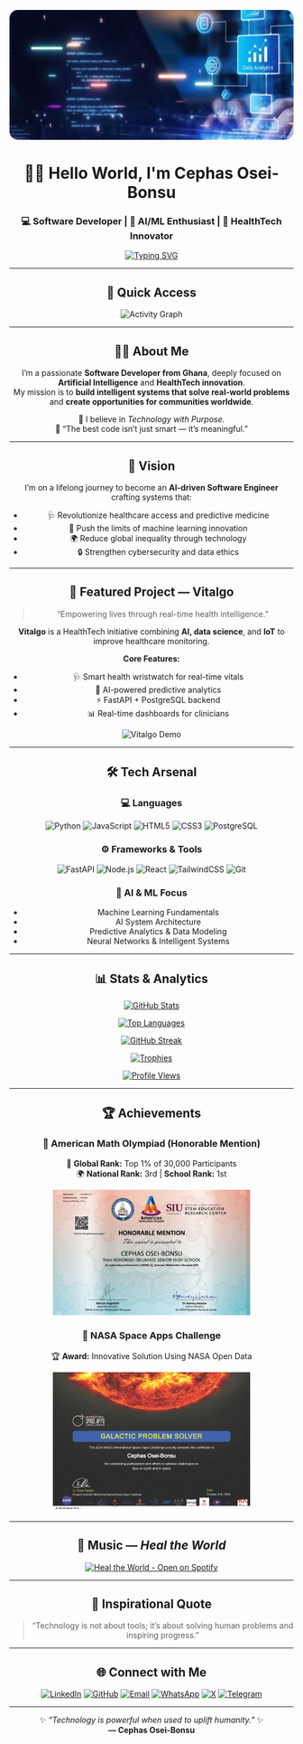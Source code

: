 <!-- 💫 MASTER README — CENTER• --->
<div align="center">

<!-- Banner -->
<img src="https://github.com/CephasTechOrg/CephasTechOrg/blob/main/images/WhatsApp%20Image%202025-07-06%20at%2021.55.37_d7a5225f.jpg?raw=true"
     alt="Cephas Banner"
     width="100%"
     height="230px"
     style="object-fit:cover;border-radius:15px;" />

<!-- Hero -->
# 👋🏽 Hello World, I'm **Cephas Osei-Bonsu**
### 💻 Software Developer | 🤖 AI/ML Enthusiast | 🚀 HealthTech Innovator

[![Typing SVG](https://readme-typing-svg.demolab.com?font=Fira+Code&size=22&pause=1000&color=00FFFF&center=true&vCenter=true&width=650&lines=Building+Technology+That+Empowers+Communities;Transforming+Health+Data+Into+Human+Impact;Innovating+Through+AI+and+Machine+Learning)](https://git.io/typing-svg)

</div>

---

<div align="center">

## 🌟 Quick Access

![Activity Graph](https://github-readme-activity-graph.vercel.app/graph?username=CephasTechOrg&theme=react-dark&bg_color=0D1117&hide_border=false&line=00FFFF&point=FF66C4&custom_title=Contribution+Graph)
</div>

---

<div align="center">

## 👨‍💻 About Me

I’m a passionate **Software Developer from Ghana**, deeply focused on **Artificial Intelligence** and **HealthTech innovation**.  
My mission is to **build intelligent systems that solve real-world problems** and **create opportunities for communities worldwide**.

🧠 I believe in _Technology with Purpose._  
💬 “The best code isn’t just smart — it’s meaningful.”

</div>

---

<div align="center">

## 🧭 Vision

I’m on a lifelong journey to become an **AI-driven Software Engineer** crafting systems that:
- 🩺 Revolutionize healthcare access and predictive medicine  
- 🧠 Push the limits of machine learning innovation  
- 🌍 Reduce global inequality through technology  
- 🔒 Strengthen cybersecurity and data ethics

</div>

---

<div align="center">

## 🚀 Featured Project — **Vitalgo**

> “Empowering lives through real-time health intelligence.”

**Vitalgo** is a HealthTech initiative combining **AI, data science**, and **IoT** to improve healthcare monitoring.

**Core Features:**
- 🩺 Smart health wristwatch for real-time vitals  
- 🤖 AI-powered predictive analytics  
- ⚡ FastAPI + PostgreSQL backend  
- 📊 Real-time dashboards for clinicians

<p align="center">
  <img src="https://github.com/CephasTechOrg/CephasTechOrg/blob/main/images/vitalgo_demo.gif?raw=true" width="500" alt="Vitalgo Demo"/>
</p>

</div>

---

<div align="center">

## 🛠️ Tech Arsenal

### 💻 Languages
![Python](https://img.shields.io/badge/Python-3776AB?style=for-the-badge&logo=python&logoColor=white)
![JavaScript](https://img.shields.io/badge/JavaScript-F7E01D?style=for-the-badge&logo=javascript&logoColor=black)
![HTML5](https://img.shields.io/badge/HTML5-E44D26?style=for-the-badge&logo=html5&logoColor=white)
![CSS3](https://img.shields.io/badge/CSS3-1572B6?style=for-the-badge&logo=css3&logoColor=white)
![PostgreSQL](https://img.shields.io/badge/PostgreSQL-316192?style=for-the-badge&logo=postgresql&logoColor=white)

### ⚙️ Frameworks & Tools
![FastAPI](https://img.shields.io/badge/FastAPI-009688?style=for-the-badge&logo=fastapi&logoColor=white)
![Node.js](https://img.shields.io/badge/Node.js-3C873A?style=for-the-badge&logo=node.js&logoColor=white)
![React](https://img.shields.io/badge/React-20232A?style=for-the-badge&logo=react&logoColor=61DAFB)
![TailwindCSS](https://img.shields.io/badge/TailwindCSS-0EA5E9?style=for-the-badge&logo=tailwind-css&logoColor=white)
![Git](https://img.shields.io/badge/Git-F05033?style=for-the-badge&logo=git&logoColor=white)

### 🧠 AI & ML Focus
- Machine Learning Fundamentals  
- AI System Architecture  
- Predictive Analytics & Data Modeling  
- Neural Networks & Intelligent Systems

</div>

---

<div align="center">

## 📊 Stats & Analytics

[![GitHub Stats](https://github-readme-stats.vercel.app/api?username=CephasTechOrg&show_icons=true&theme=tokyonight&hide_border=false&bg_color=0D1117&title_color=00FFFF&icon_color=FF66C4&text_color=FFFFFF)](https://github.com/CephasTechOrg)

[![Top Languages](https://github-readme-stats.vercel.app/api/top-langs/?username=CephasTechOrg&layout=compact&theme=tokyonight&bg_color=0D1117&title_color=00FFFF&text_color=FFFFFF)](https://github.com/CephasTechOrg)

[![GitHub Streak](https://streak-stats.demolab.com?user=CephasTechOrg&theme=tokyonight&ring=FF66C4&fire=FF66C4&currStreakLabel=00FFFF&background=0D1117)](https://git.io/streak-stats)

[![Trophies](https://github-profile-trophy.vercel.app/?username=CephasTechOrg&theme=tokyonight&no-bg=true&no-frame=false&margin-w=15)](https://github.com/ryo-ma/github-profile-trophy)



[![Profile Views](https://komarev.com/ghpvc/?username=CephasTechOrg&color=00FFFF&style=flat-square)](https://github.com/CephasTechOrg)

</div>

---

<div align="center">

## 🏆 Achievements

### 🥇 American Math Olympiad (Honorable Mention)  
🏅 **Global Rank:** Top 1% of 30,000 Participants  
🌍 **National Rank:** 3rd | **School Rank:** 1st

<p align="center">
  <img src="https://raw.githubusercontent.com/CephasTechOrg/CephasTechOrg/main/images/american.png" width="350" alt="AMO Certificate"/>
</p>

### 🚀 NASA Space Apps Challenge  
🏆 **Award:** Innovative Solution Using NASA Open Data

<p align="center">
  <img src="https://raw.githubusercontent.com/CephasTechOrg/CephasTechOrg/main/images/NASA%20Space%20Apps%20Challenge.png" width="350" alt="NASA Space Apps"/>
</p>

</div>

---

<div align="center">

## 🎵 Music — *Heal the World*



[![Heal the World - Open on Spotify](https://img.shields.io/badge/Play%20%22Heal%20the%20World%22-Spotify-1DB954?style=for-the-badge&logo=spotify&logoColor=white)](https://open.spotify.com/search/heal%20the%20world)



</div>

---

<div align="center">

## 💬 Inspirational Quote

> “Technology is not about tools; it’s about solving human problems and inspiring progress.”

</div>

---

<div align="center">

## 🌐 Connect with Me

[![LinkedIn](https://img.shields.io/badge/LinkedIn-0A66C2?style=for-the-badge&logo=linkedin&logoColor=white)](https://www.linkedin.com/in/cephas-osei-bonsu-911731326/)
[![GitHub](https://img.shields.io/badge/GitHub-181717?style=for-the-badge&logo=github&logoColor=white)](https://github.com/CephasTechOrg)
[![Email](https://img.shields.io/badge/Email-D14836?style=for-the-badge&logo=gmail&logoColor=white)](mailto:cephas@tech.org)
[![WhatsApp](https://img.shields.io/badge/WhatsApp-25D366?style=for-the-badge&logo=whatsapp&logoColor=white)](https://wa.me/233551560593)
[![X](https://img.shields.io/badge/X-000000?style=for-the-badge&logo=x&logoColor=white)](https://x.com/)
[![Telegram](https://img.shields.io/badge/Telegram-0088CC?style=for-the-badge&logo=telegram&logoColor=white)](https://t.me/)

</div>

---

<div align="center">

✨ _“Technology is powerful when used to uplift humanity.”_ ✨  
**— Cephas Osei-Bonsu**

</div>
